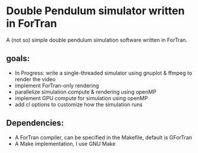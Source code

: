 # Double Pendulum simulator written in ForTran

A (not so) simple double pendulum simulation software written in ForTran.

## goals: 

- In Progress: write a single-threaded simulator using gnuplot & ffmpeg to render the video
- implement ForTran-only rendering
- parallelize simulation compute & rendering using openMP
- implement GPU compute for simulation using openMP
- add cl options to customize how the simulation runs

## Dependencies:

- A ForTran compiler, can be specified in the Makefile, default is GForTran
- A Make implementation, I use GNU Make 

